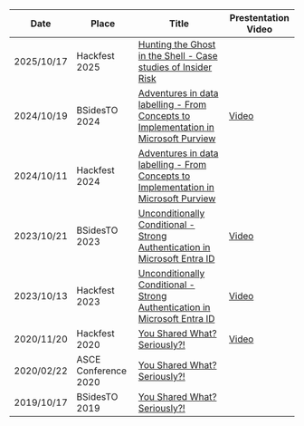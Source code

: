 | Date | Place | Title |Prestentation Video|
| ---| --- | --- | --- |
| 2025/10/17 | Hackfest 2025 | [Hunting the Ghost in the Shell - Case studies of Insider Risk](https://github.com/nixy23/hackfet2025)| |
| 2024/10/19 | BSidesTO 2024 | [Adventures in data labelling - From Concepts to Implementation in Microsoft Purview](https://github.com/nixy23/bsidesto2024)| [Video](https://www.youtube.com/watch?v=Mq45195xbJY) |
| 2024/10/11 | Hackfest 2024 | [Adventures in data labelling - From Concepts to Implementation in Microsoft Purview](https://github.com/nixy23/hackfest2024)| |
| 2023/10/21 | BSidesTO 2023 | [Unconditionally Conditional - Strong Authentication in Microsoft Entra ID](https://github.com/nixy23/bsidesto2023)| [Video](https://www.youtube.com/watch?v=nh-gWgfJrEA) |
| 2023/10/13 | Hackfest 2023 | [Unconditionally Conditional - Strong Authentication in Microsoft Entra ID](https://github.com/nixy23/hackfest2023)| [Video](https://www.youtube.com/watch?v=5BAN3gwnfrM) |
| 2020/11/20 | Hackfest 2020 | [You Shared What? Seriously?!](https://cfp.hackfest.ca/hackfest-2020/speaker/XCAVFF/) | [Video](https://www.youtube.com/watch?v=XVxH0LEJCiQ) |
| 2020/02/22 | ASCE Conference 2020 | [You Shared What? Seriously?!](https://web.archive.org/web/20201001075732/https://acse.net/2020-acse-conference) | |
| 2019/10/17 | BSidesTO 2019 | [You Shared What? Seriously?!](http://www.securitybsides.com/w/page/134590041/BSidesTO%202019) | |
